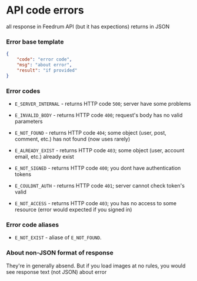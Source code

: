 # API code errors

all response in Feedrum API (but it has expections) returns in JSON

### Error base template
```json
{
	"code": "error code",
	"msg": "about error",
	"result": "if provided"
}
```

### Error codes

- `E_SERVER_INTERNAL`	- returns HTTP code `500`;  server have some  problems

- `E_INVALID_BODY`		- returns HTTP code `400`;  request's body has no valid parameters 

- `E_NOT_FOUND` 		- returns HTTP code `404`;  some object (user, post, comment, etc.) has not found (now uses rarely)

- `E_ALREADY_EXIST` 	- returns HTTP code `403`;  some object (user, account email, etc.) already exist

- `E_NOT_SIGNED` 		- returns HTTP code `400`;  you dont have authentication tokens

- `E_COULDNT_AUTH` 		- returns HTTP code `401`;  server cannot check token's valid

- `E_NOT_ACCESS` 		- returns HTTP code `403`;  you has no access to some resource (error would expected if you signed in)


### Error code aliases

- `E_NOT_EXIST` 		- aliase of `E_NOT_FOUND`.


### About non-JSON format of response

They're in generally absend. But if you load images at no rules, you would see response text (not JSON) about error